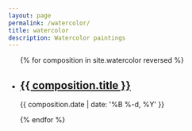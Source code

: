 ```yaml
---
layout: page
permalink: /watercolor/
title: watercolor
description: Watercolor paintings
---
```


<ul class="post-list">
{% for composition in site.watercolor reversed %}
    <li>
        <h2><a class="poem-title" href="{{ composition.url | prepend: site.baseurl }}">{{ composition.title }}</a></h2>
        <p class="post-meta">{{ composition.date | date: '%B %-d, %Y' }}</p>
      </li>
{% endfor %}
</ul>